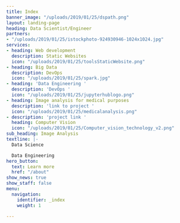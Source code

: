 ```yaml
---
title: Index
banner_image: "/uploads/2019/01/25/dspath.png"
layout: landing-page
heading: Data Scientist/Engineer
partners:
- "/uploads/2019/01/25/istockphoto-924930946-1024x1024.jpg"
services:
- heading: Web development
  description: Static Websites
  icon: "/uploads/2019/01/25/toolsStaticWebsite.png"
- heading: Big Data
  description: DevOps
  icon: "/uploads/2019/01/25/spark.jpg"
- heading: 'Data Engineering '
  description: 'DevOps '
  icon: "/uploads/2019/01/25/jupyterhublogo.png"
- heading: Image analysis for medical purposes
  description: 'link to project '
  icon: "/uploads/2019/01/25/medicalanalysis.png"
- description: 'project link '
  heading: Computer Vision
  icon: "/uploads/2019/01/25/Computer_vision_technology_v2.png"
sub_heading: Image Analysis
textline: |-
  Data Science

  Data Engineering
hero_button:
  text: Learn more
  href: "/about"
show_news: true
show_staff: false
menu:
  navigation:
    identifier: _index
    weight: 1

---
```

